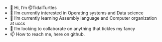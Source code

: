 - 👋 Hi, I’m @TidalTurtles
- 👀 I’m currently interested in Operating systems and Data science
- 🌱 I’m currently learning Assembly language and Computer organization at uccs
- 💞️ I’m looking to collaborate on anything that tickles my fancy
- 📫 How to reach me, here on github.

<!---
TidalTurtles/TidalTurtles is a ✨ special ✨ repository because its `README.md` (this file) appears on your GitHub profile.
You can click the Preview link to take a look at your changes.
--->
